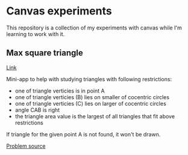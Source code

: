 # Canvas experiments

This repository is a collection of my experiments with canvas while I'm learning to work with it.

## Max square triangle

[Link](https://kandiana.github.io/canvas-experiments/max_square_triangle.html)

Mini-app to help with studying triangles with following restrictions:

- one of triangle verticies is in point A
- one of triangle verticies (B) lies on smaller of cocentric circles
- one of triangle verticies (C) lies on larger of cocentric circles
- angle CAB is right
- the triangle area value is the largest of all triangles that fit above restrictions

If triangle for the given point A is not found, it won't be drawn.

[Problem source](https://vk.com/wall-79831037_1869)

